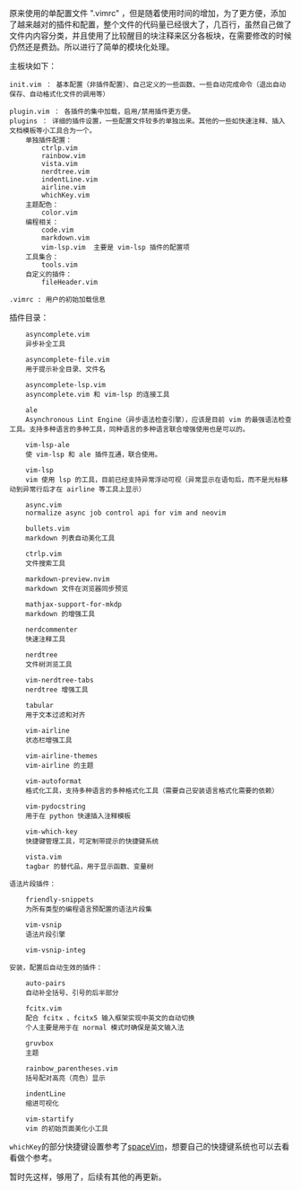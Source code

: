 原来使用的单配置文件 ".vimrc" ，但是随着使用时间的增加，为了更方便，添加了越来越对的插件和配置，整个文件的代码量已经很大了，几百行，虽然自己做了文件内内容分类，并且使用了比较醒目的块注释来区分各板块，在需要修改的时候仍然还是费劲。所以进行了简单的模块化处理。

主板块如下：

    init.vim ： 基本配置（非插件配置）、自己定义的一些函数、一些自动完成命令（退出自动保存、自动格式化文件的调用等）

    plugin.vim ： 各插件的集中加载，启用/禁用插件更方便。
    plugins ： 详细的插件设置，一些配置文件较多的单独出来。其他的一些如快速注释、插入文档模板等小工具合为一个。
        单独插件配置：
            ctrlp.vim
            rainbow.vim
            vista.vim
            nerdtree.vim
            indentLine.vim
            airline.vim
            whichKey.vim
        主题配色：
            color.vim
        编程相关：
            code.vim
            markdown.vim
            vim-lsp.vim  主要是 vim-lsp 插件的配置项
        工具集合：
            tools.vim
        自定义的插件：
            fileHeader.vim

    .vimrc : 用户的初始加载信息


插件目录：

        asyncomplete.vim
        异步补全工具

        asyncomplete-file.vim
        用于提示补全目录、文件名

        asyncomplete-lsp.vim
        asyncomplete.vim 和 vim-lsp 的连接工具

        ale
        Asynchronous Lint Engine（异步语法检查引擎），应该是目前 vim 的最强语法检查工具。支持多种语言的多种工具，同种语言的多种语言联合增强使用也是可以的。

        vim-lsp-ale
        使 vim-lsp 和 ale 插件互通，联合使用。

        vim-lsp
        vim 使用 lsp 的工具，目前已经支持异常浮动可视（异常显示在语句后，而不是光标移动到异常行后才在 airline 等工具上显示）

        async.vim
        normalize async job control api for vim and neovim

        bullets.vim
        markdown 列表自动美化工具

        ctrlp.vim
        文件搜索工具

        markdown-preview.nvim
        markdown 文件在浏览器同步预览

        mathjax-support-for-mkdp
        markdown 的增强工具

        nerdcommenter
        快速注释工具

        nerdtree
        文件树浏览工具

        vim-nerdtree-tabs
        nerdtree 增强工具

        tabular
        用于文本过滤和对齐

        vim-airline
        状态栏增强工具

        vim-airline-themes
        vim-airline 的主题

        vim-autoformat
        格式化工具，支持多种语言的多种格式化工具（需要自己安装语言格式化需要的依赖）

        vim-pydocstring
        用于在 python 快速插入注释模板

        vim-which-key
        快捷键管理工具，可定制带提示的快捷键系统

        vista.vim
        tagbar 的替代品，用于显示函数、变量树

    语法片段插件：

        friendly-snippets
        为所有类型的编程语言预配置的语法片段集

        vim-vsnip
        语法片段引擎

        vim-vsnip-integ

    安装，配置后自动生效的插件：

        auto-pairs
        自动补全括号、引号的后半部分

        fcitx.vim
        配合 fcitx 、fcitx5 输入框架实现中英文的自动切换
        个人主要是用于在 normal 模式时确保是英文输入法

        gruvbox
        主题

        rainbow_parentheses.vim
        括号配对高亮（亮色）显示

        indentLine
        缩进可视化

        vim-startify
        vim 的初始页面美化小工具

`whichKey`的部分快捷键设置参考了[spaceVim](https://github.com/liuchengxu/space-vim/blob/master/core/autoload/spacevim/map/leader.vim)，想要自己的快捷键系统也可以去看看做个参考。

暂时先这样，够用了，后续有其他的再更新。


